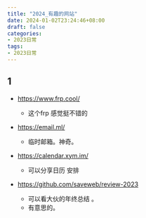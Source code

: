 ```yaml
---
title: "2024_有趣的网站"
date: 2024-01-02T23:24:46+08:00
draft: false
categories:
- 2023日常
tags:
- 2023日常
---
```



## 1


- https://www.frp.cool/
	- 这个frp 感觉挺不错的 

- https://email.ml/
	- 临时邮箱。神奇。

- https://calendar.xym.im/
	- 可以分享日历 安排 

- https://github.com/saveweb/review-2023
	- 可以看大伙的年终总结 。
	- 有意思的。